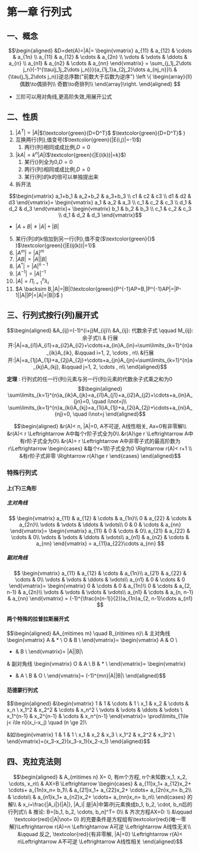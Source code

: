 # 第一章 行列式

## 一、概念

$$\begin{aligned}
&D=det(A)=|A|=
\begin{vmatrix}
a_{11} & a_{12} & \cdots & a_{1n} \\    
a_{11} & a_{12} & \cdots & a_{2n} \\    
\vdots & \vdots & \ddots & a_{n}  \\    
a_{n1} & a_{n2} & \cdots & a_{nn}     
\end{vmatrix} 
= \sum_{j_1j_2\dots j_n}{-1^{\tau(j_1j_2\dots j_n)}}{a_{1j_1}a_{2j_2}\dots a_{nj_n}}\\ 
&{\tau(j_1j_2\dots j_n)}逆总序数("前数大于后数为逆序")
\left \{ \begin{array}{ll} 
偶数\to偶排列\\
奇数\to奇排列\\
\end{array}\right. 
\end{aligned} $$

- 三阶可以用对角线,更高阶失效,用展开公式

## 二、性质

1. $|A^T|=|A|$$(\textcolor{green}{D=D^T}$ $\textcolor{green}{D=D^T}$ )
2. 互换两行(列),值变号($\textcolor{green}{|E(i,j)|=-1}$)
    1. 两行(列)相同或成比例,$D=0$
3. $|kA|=k^n|A|$($\textcolor{green}{|E(i(k))|=k}$)
    1. 某行()列全为0,$D=0$
    2. 两行(列)相同或成比例,$D=0$
    3. 某行(列)的k的倍可以单独提出来
4. 拆开法

$$\begin{vmatrix}
a_1+b_1 & a_2+b_2 & a_3+b_3 \\
c1 & c2 & c3 \\
d1 & d2 & d3 
\end{vmatrix}=
\begin{vmatrix}
a_1 & a_2 & a_3 \\
c_1 & c_2 & c_3 \\
d_1 & d_2 & d_3 
\end{vmatrix}+
\begin{vmatrix}
b_1 & b_2 & b_3 \\
c_1 & c_2 & c_3 \\
d_1 & d_2 & d_3 
\end{vmatrix}$$
- $|A+B| \not = |A|+|B|$
5. 某行(列)的k倍加到另一行(列),值不变($\textcolor{green}{}$ )$\textcolor{green}{|E(ij(k))|=1}$ 
6. $|A^m|=|A|^m$
7. $|AB|=|A||B|$
8. $|A^*|=|A|^{n-1}$
9. $|A^{-1}|=|A|^{-1}$
10. $|A|=\Pi^n_{i=1}\lambda_i$
11. $A \backsim B,|A|=|B|(\textcolor{green}{P^{-1}AP=B,|P^{-1}AP|=|P-1||A||P|=|A|=|B|}$ )

## 三、行列式按行(列)展开式
$$\begin{aligned}
&A_{ij}=(-1)^{i+j}M_{ij}\\
&A_{ij}: 代数余子式 \qquad M_{ij}: 余子式\\
& 行展开:|A|=a_{i1}A_{i1}+a_{i2}A_{i2}+\cdots+a_{in}A_{in}=\sum\limits_{k=1}^{n}a_{ik}A_{ik}, &\qquad i=1, 2, \cdots , n\\
&行展开:|A|=a_{1j}A_{1j}+a_{2j}A_{2j}+\cdots+a_{jn}A_{jn}=\sum\limits_{k=1}^{n}a_{kj}A_{kj}, &\qquad j=1, 2, \cdots , n\\
\end{aligned}$$

**定理** : 行列式的任一行(列)元素与另一行(列)元素的代数余子式乘之和为0
$$\begin{aligned}
\sum\limits_{k=1}^{n}a_{ik}A_{jk}=a_{i1}A_{j1}+a_{i2}A_{j2}+\cdots+a_{in}A_{jn}=0, \quad i\not=j\\
\sum\limits_{k=1}^{n}a_{ki}A_{kj}=a_{1i}A_{1j}+a_{2i}A_{2j}+\cdots+a_{ni}A_{nj}=0, \quad i\not=j
\end{aligned}$$

$$\begin{aligned}
&r(A)< n, |A|=0, A不可逆, A线性相关, Ax=0有非零解\\
&r(A)< r \Leftrightarrow A中每个r阶子式全为0\\
&r(A)\ge r \Leftrightarrow A中有r阶子式全为0\\
&r(A)= r \Leftrightarrow A中非零子式的最高阶数为r\Leftrightarrow
\begin{cases}
&每个r+1阶子式全为0 \Rightarrow r(A)< r+1 \\
&有r阶子式非零 \Rightarrow r(A)\ge r
\end{cases}
\end{aligned}$$

### 特殊行列式
#### 上(下)三角形
##### 主对角线
$$
\begin{vmatrix}
a_{11} & a_{12} & \cdots & a_{1n}\\
0 & a_{22} & \cdots & a_{2n}\\
\vdots & \vdots & \ddots  & \vdots\\
0 & 0 & \cdots & a_{nn}
\end{vmatrix}=
\begin{vmatrix}
a_{11} & 0 & \cdots & 0\\
a_{21} & a_{22} & \cdots & 0\\
\vdots & \vdots & \ddots  & \vdots\\
a_{n1} & a_{n2} & \cdots & a_{nn}
\end{vmatrix}
= a_{11}a_{22}\cdots a_{nn}
$$

##### 副对角线
$$
\begin{vmatrix}
a_{11} & a_{12} & \cdots & a_{1n}\\
a_{21} & a_{22} & \cdots & 0\\
\vdots & \vdots & \ddots  & \vdots\\
a_{n1} & 0 & \cdots & 0
\end{vmatrix}=
\begin{vmatrix}
0 & \cdots & 0 & a_{1n}\\
0 & \cdots & a_{2, n-1} & a_{2n}\\
\vdots & \vdots & \vdots  & \vdots\\
a_{n1} & \cdots & a_{n, n-1} & a_{nn}
\end{vmatrix}
= (-1)^{\frac{n(n-1)}{2}}a_{1n}a_{2, n-1}\cdots a_{n1}
$$

#### 两个特殊的拉普拉斯展开式
$$\begin{aligned}
&A_{m\times m} \quad B_{n\times n}\\
& 主对角线 \begin{vmatrix}
A & * \\
O & B \\
\end{vmatrix}=
\begin{vmatrix}
A & O \\
* & B \\
\end{vmatrix}= |A||B|\\

& 副对角线 \begin{vmatrix}
O & A \\
B & * \\
\end{vmatrix}=
\begin{vmatrix}
* & A \\
B & O \\
\end{vmatrix}= (-1)^{mn}|A||B|\\
\end{aligned}$$

#### 范德蒙行列式
$$\begin{aligned}
&\begin{vmatrix}
1 & 1 & \cdots & 1 \\
x_1 & x_2 & \cdots & x_n \\
x_1^2 & x_2^2 & \cdots & x_n^2 \\
\vdots & \vdots & \ddots & \vdots \\
x_1^{n-1} & x_2^{n-1} & \cdots & x_n^{n-1}
\end{vmatrix}=
\prod\limits_{1\le j< i\le n}(x_i-x_j) \quad (n \ge 2)\\

&如\begin{vmatrix}
1 & 1 &  1 \\
x_1 & x_2  & x_3 \\
x_1^2 & x_2^2 & x_3^2 \\
\end{vmatrix}=(x_3-x_2)(x_3-x_1)(x_2-x_1)
\end{aligned}$$

## 四、克拉克法则
$$\begin{aligned}
& A_{m\times n} X= 0, 有m个方程, n个未知数:x_1, x_2, \cdots, x_n\\
& AX=B \Leftrightarrow 
\begin{cases}
& a_{11}x_1+ a_{12}x_2+ \cdots+ a_{1n}x_n= b_1\\
& a_{21}x_1+ a_{22}x_2+ \cdots+ a_{2n}x_n= b_2\\
& \cdots\\
& a_{n1}x_1+ a_{n2}x_2+ \cdots+ a_{nn}x_n= b_n\\
\end{cases} 的解\\
& x_i=\frac{|A_i|}{|A|}, |A_i| 是|A|中第i列元素换成b_1, b_2, \cdot, b_n后的行列式\\
& 推论: B=[b_1, b_2, \cdots, b_n]^T= 0\\
& 齐次方程AX=0: \\
&\qquad \textcolor{red}{|A|\not= 0} 的充要条件是方程组有\textcolor{red}{唯一零解}\Leftrightarrow r(A)=n \Leftrightarrow A可逆 \Leftrightarrow A线性无关\\
&\qquad 反之, \textcolor{red}{有非零解, |A|=0} \Leftrightarrow r(A)< n\Leftrightarrow A不可逆 \Leftrightarrow A线性相关
\end{aligned}$$
